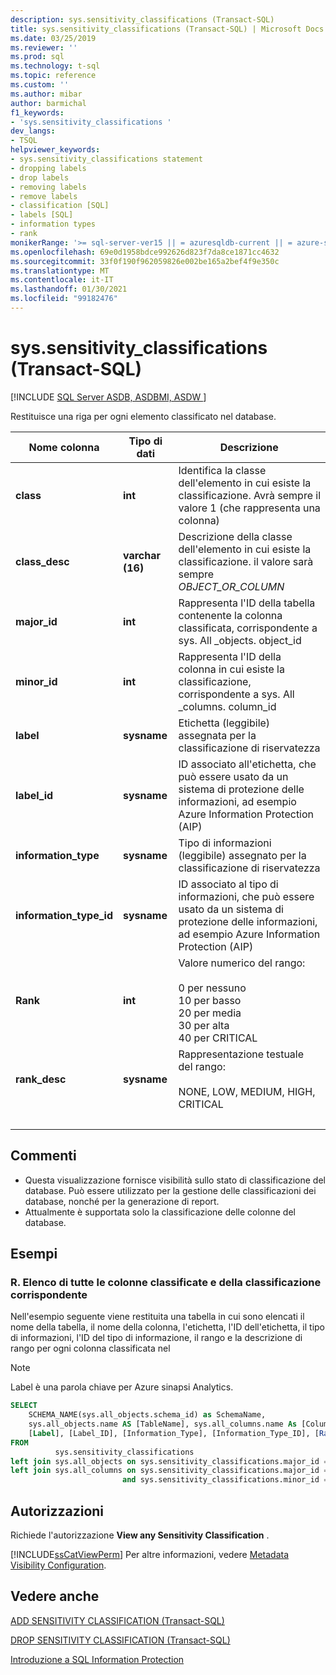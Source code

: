 ```yaml
---
description: sys.sensitivity_classifications (Transact-SQL)
title: sys.sensitivity_classifications (Transact-SQL) | Microsoft Docs
ms.date: 03/25/2019
ms.reviewer: ''
ms.prod: sql
ms.technology: t-sql
ms.topic: reference
ms.custom: ''
ms.author: mibar
author: barmichal
f1_keywords:
- 'sys.sensitivity_classifications '
dev_langs:
- TSQL
helpviewer_keywords:
- sys.sensitivity_classifications statement
- dropping labels
- drop labels
- removing labels
- remove labels
- classification [SQL]
- labels [SQL]
- information types
- rank
monikerRange: '>= sql-server-ver15 || = azuresqldb-current || = azure-sqldw-latest'
ms.openlocfilehash: 69e0d1958bdce992626d823f7da8ce1871cc4632
ms.sourcegitcommit: 33f0f190f962059826e002be165a2bef4f9e350c
ms.translationtype: MT
ms.contentlocale: it-IT
ms.lasthandoff: 01/30/2021
ms.locfileid: "99182476"
---
```

# <a name="syssensitivity_classifications-transact-sql"></a>sys.sensitivity_classifications (Transact-SQL)
[!INCLUDE [SQL Server ASDB, ASDBMI, ASDW ](../../includes/applies-to-version/sql-asdb-asdbmi-asa.md)]

Restituisce una riga per ogni elemento classificato nel database.

|Nome colonna|Tipo di dati|Descrizione|
|-----------------|---------------|-----------------|  
|**class**|**int**|Identifica la classe dell'elemento in cui esiste la classificazione. Avrà sempre il valore 1 (che rappresenta una colonna)|  
|**class_desc**|**varchar (16)**|Descrizione della classe dell'elemento in cui esiste la classificazione. il valore sarà sempre *OBJECT_OR_COLUMN*|  
|**major_id**|**int**|Rappresenta l'ID della tabella contenente la colonna classificata, corrispondente a sys. All _objects. object_id|  
|**minor_id**|**int**|Rappresenta l'ID della colonna in cui esiste la classificazione, corrispondente a sys. All _columns. column_id|   
|**label**|**sysname**|Etichetta (leggibile) assegnata per la classificazione di riservatezza|  
|**label_id**|**sysname**|ID associato all'etichetta, che può essere usato da un sistema di protezione delle informazioni, ad esempio Azure Information Protection (AIP)|  
|**information_type**|**sysname**|Tipo di informazioni (leggibile) assegnato per la classificazione di riservatezza|  
|**information_type_id**|**sysname**|ID associato al tipo di informazioni, che può essere usato da un sistema di protezione delle informazioni, ad esempio Azure Information Protection (AIP)|  
|**Rank**|**int**|Valore numerico del rango: <br><br>0 per nessuno<br>10 per basso<br>20 per media<br>30 per alta<br>40 per CRITICAL| 
|**rank_desc**|**sysname**|Rappresentazione testuale del rango:  <br><br>NONE, LOW, MEDIUM, HIGH, CRITICAL|  
| &nbsp; | &nbsp; | &nbsp; |

## <a name="remarks"></a>Commenti  

- Questa visualizzazione fornisce visibilità sullo stato di classificazione del database. Può essere utilizzato per la gestione delle classificazioni dei database, nonché per la generazione di report.
- Attualmente è supportata solo la classificazione delle colonne del database.
 
## <a name="examples"></a>Esempi

### <a name="a-listing-all-classified-columns-and-their-corresponding-classification"></a>R. Elenco di tutte le colonne classificate e della classificazione corrispondente

Nell'esempio seguente viene restituita una tabella in cui sono elencati il nome della tabella, il nome della colonna, l'etichetta, l'ID dell'etichetta, il tipo di informazioni, l'ID del tipo di informazione, il rango e la descrizione di rango per ogni colonna classificata nel

> [!NOTE]
> Label è una parola chiave per Azure sinapsi Analytics.

```sql
SELECT
    SCHEMA_NAME(sys.all_objects.schema_id) as SchemaName,
    sys.all_objects.name AS [TableName], sys.all_columns.name As [ColumnName],
    [Label], [Label_ID], [Information_Type], [Information_Type_ID], [Rank], [Rank_Desc]
FROM
          sys.sensitivity_classifications
left join sys.all_objects on sys.sensitivity_classifications.major_id = sys.all_objects.object_id
left join sys.all_columns on sys.sensitivity_classifications.major_id = sys.all_columns.object_id
                         and sys.sensitivity_classifications.minor_id = sys.all_columns.column_id
```

## <a name="permissions"></a>Autorizzazioni  
 Richiede l'autorizzazione **View any Sensitivity Classification** . 
 
 [!INCLUDE[ssCatViewPerm](../../includes/sscatviewperm-md.md)] Per altre informazioni, vedere [Metadata Visibility Configuration](../../relational-databases/security/metadata-visibility-configuration.md).  

## <a name="see-also"></a>Vedere anche  

[ADD SENSITIVITY CLASSIFICATION (Transact-SQL)](../../t-sql/statements/add-sensitivity-classification-transact-sql.md)

[DROP SENSITIVITY CLASSIFICATION (Transact-SQL)](../../t-sql/statements/drop-sensitivity-classification-transact-sql.md)

[Introduzione a SQL Information Protection](/azure/azure-sql/database/data-discovery-and-classification-overview)